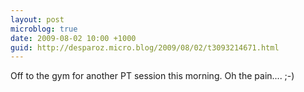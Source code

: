 ```yaml
---
layout: post
microblog: true
date: 2009-08-02 10:00 +1000
guid: http://desparoz.micro.blog/2009/08/02/t3093214671.html
---
```

Off to the gym for another PT session this morning. Oh the pain.... ;-)
